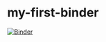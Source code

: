 # my-first-binder

[![Binder](https://mybinder.org/badge_logo.svg)](https://mybinder.org/v2/gh/nisha11shahi/my-first-binder/main)
